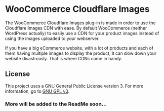 # WooCommerce Cloudflare Images

The WooCommerce Cloudflare Images plug-in is made in order to use the Cloudflare Images CDN with ease. By default WooCommerce (neither WordPress actually) to easily use a CDN for your product images instead of using the images uploaded to your webserver.

If you have a big eCommerce website, with a lot of products and each of them having multiple images to display the product, it can slow down your website disastrously. That is where CDNs come in handy.

## License
This project uses a GNU General Public License version 3. For more information, go to [GNU GPL v3](https://www.gnu.org/licenses/gpl-3.0.html).

### More will be added to the ReadMe soon...